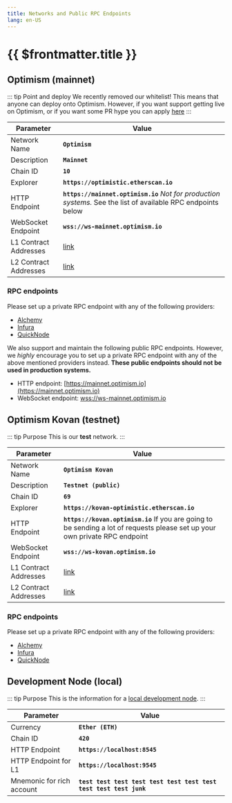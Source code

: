 ```yaml
---
title: Networks and Public RPC Endpoints
lang: en-US
---
```


# {{ $frontmatter.title }}

## Optimism (mainnet)

::: tip Point and deploy
We recently removed our whitelist! This means that anyone can deploy onto Optimism. However, if you want support getting live on Optimism, or if you want some PR hype you can apply [here](https://optimismpbc.typeform.com/get-in-touch.)
:::

| Parameter | Value |
| --------- | ----- |
| Network Name | **`Optimism`** |
| Description | **`Mainnet`** |
| Chain ID | **`10`** |
| Explorer | **`https://optimistic.etherscan.io`** |
| HTTP Endpoint | **`https://mainnet.optimism.io`** _Not for production systems._ See the list of available RPC endpoints below |
| WebSocket Endpoint | **`wss://ws-mainnet.optimism.io`** |
| L1 Contract Addresses | [link](https://github.com/ethereum-optimism/optimism/tree/ef5343d61708f2d15f51dca981f03ee4ac447c21/packages/contracts/deployments#mainnet) |
| L2 Contract Addresses | [link](https://github.com/ethereum-optimism/optimism/tree/ef5343d61708f2d15f51dca981f03ee4ac447c21/packages/contracts/deployments#layer-2) |

### RPC endpoints

Please set up a private RPC endpoint with any of the following providers:
- [Alchemy](https://www.alchemy.com/layer2/optimism)
- [Infura](https://blog.infura.io/what-is-optimistic-ethereum/)
- [QuickNode](https://www.quicknode.com/chains/optimism)

We also support and maintain the following public RPC endpoints. However, we _highly_ encourage you to set up a private RPC endpoint with any of the above mentioned providers instead. **These public endpoints should not be used in production systems.**
- HTTP endpoint: [https://mainnet.optimism.io](https://mainnet.optimism.io)
- WebSocket endpoint: [wss://ws-mainnet.optimism.io](wss://ws-mainnet.optimism.io)

## Optimism Kovan (testnet)

::: tip Purpose
This is our **test** network.
:::

| Parameter | Value |
| --------- | ----- |
| Network Name | **`Optimism Kovan`** |
| Description | **`Testnet (public)`** |
| Chain ID | **`69`** |
| Explorer | **`https://kovan-optimistic.etherscan.io`** |
| HTTP Endpoint | **`https://kovan.optimism.io`** If you are going to be sending a lot of requests please set up your own private RPC endpoint |
| WebSocket Endpoint | **`wss://ws-kovan.optimism.io`** |
| L1 Contract Addresses | [link](https://github.com/ethereum-optimism/optimism/tree/ef5343d61708f2d15f51dca981f03ee4ac447c21/packages/contracts/deployments#kovan) |
| L2 Contract Addresses | [link](https://github.com/ethereum-optimism/optimism/tree/ef5343d61708f2d15f51dca981f03ee4ac447c21/packages/contracts/deployments#layer-2) |

### RPC endpoints

Please set up a private RPC endpoint with any of the following providers:
- [Alchemy](https://www.alchemy.com/layer2/optimism)
- [Infura](https://blog.infura.io/what-is-optimistic-ethereum/)
- [QuickNode](https://www.quicknode.com/chains/optimism)

## Development Node (local)

::: tip Purpose
This is the information for a [local development node](../developers/l2/dev-node.md).
:::

| Parameter | Value |
| --------- | ----- |
| Currency | **`Ether (ETH)`**
| Chain ID | **`420`** |
| HTTP Endpoint | **`https://localhost:8545`** |
| HTTP Endpoint for L1 | **`https://localhost:9545`** |
| Mnemonic for rich account | **`test test test test test test test test test test test junk`** |